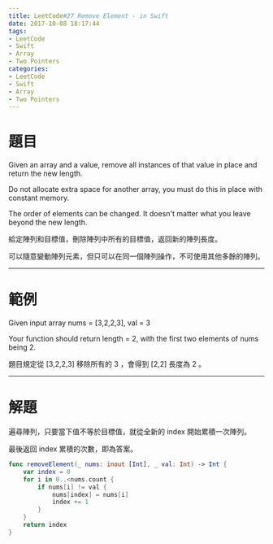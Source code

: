 ```yaml
---
title: LeetCode#27 Remove Element - in Swift
date: 2017-10-08 18:17:44
tags:
- LeetCode
- Swift
- Array
- Two Pointers
categories:
- LeetCode
- Swift
- Array
- Two Pointers
---
```


# 題目
Given an array and a value, remove all instances of that value in place and return the new length.

Do not allocate extra space for another array, you must do this in place with constant memory.

The order of elements can be changed. It doesn't matter what you leave beyond the new length.

給定陣列和目標值，刪除陣列中所有的目標值，返回新的陣列長度。

可以隨意變動陣列元素，但只可以在同一個陣列操作，不可使用其他多餘的陣列。

---

# 範例
Given input array nums = [3,2,2,3], val = 3
 
Your function should return length = 2, with the first two elements of nums being 2.

題目規定從 [3,2,2,3] 移除所有的 3 ，會得到 [2,2] 長度為 2 。 

---

# 解題

遍尋陣列，只要當下值不等於目標值，就從全新的 index 開始累積一次陣列。

最後返回 index 累積的次數，即為答案。

``` swift
func removeElement(_ nums: inout [Int], _ val: Int) -> Int {
    var index = 0
    for i in 0..<nums.count {
        if nums[i] != val {
            nums[index] = nums[i]
            index += 1
        }
    }
    return index
}
```
